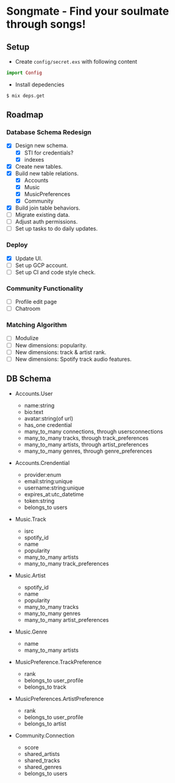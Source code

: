 # Songmate - Find your soulmate through songs!

## Setup

* Create `config/secret.exs` with following content

```elixir
import Config
```

* Install depedencies

```bash
$ mix deps.get
```

## Roadmap

### Database Schema Redesign
- [x] Design new schema.
  - [x] STI for credentials?
  - [x] indexes
- [x] Create new tables.
- [x] Build new table relations.
  - [x] Accounts
  - [x] Music
  - [x] MusicPreferences
  - [x] Community
- [x] Build join table behaviors.
- [ ] Migrate existing data.
- [ ] Adjust auth permissions.
- [ ] Set up tasks to do daily updates.

### Deploy
- [x] Update UI.
- [ ] Set up GCP account.
- [ ] Set up CI and code style check.

### Community Functionality
- [ ] Profile edit page
- [ ] Chatroom

### Matching Algorithm
- [ ] Modulize
- [ ] New dimensions: popularity.
- [ ] New dimensions: track & artist rank.
- [ ] New dimensions: Spotify track audio features.

## DB Schema
- Accounts.User
  - name:string
  - bio:text
  - avatar:string(of url)
  * has_one credential
  * many_to_many connections, through usersconnections
  * many_to_many tracks, through track_preferences
  * many_to_many artists, through artist_preferences
  * many_to_many genres, through genre_preferences
- Accounts.Crendential
  - provider:enum
  - email:string:unique
  - username:string:unique
  - expires_at:utc_datetime
  - token:string
  * belongs_to users

- Music.Track
  - isrc
  - spotify_id
  - name
  - popularity
  * many_to_many artists
  * many_to_many track_preferences
- Music.Artist
  - spotify_id
  - name
  - popularity
  * many_to_many tracks
  * many_to_many genres
  * many_to_many artist_preferences
- Music.Genre
  - name
  - many_to_many artists

- MusicPreference.TrackPreference
  - rank
  * belongs_to user_profile
  * belongs_to track
- MusicPreferences.ArtistPreference
  - rank
  * belongs_to user_profile
  * belongs_to artist

- Community.Connection
  - score
  - shared_artists
  - shared_tracks
  - shared_genres
  * belongs_to users
